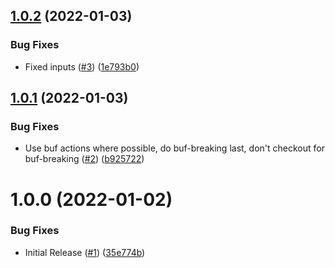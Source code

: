 ## [1.0.2](https://github.com/swarm-io/action-buf/compare/v1.0.1...v1.0.2) (2022-01-03)


### Bug Fixes

* Fixed inputs ([#3](https://github.com/swarm-io/action-buf/issues/3)) ([1e793b0](https://github.com/swarm-io/action-buf/commit/1e793b0ea36ad013c73404d64b8f06b9d2caf33e))

## [1.0.1](https://github.com/swarm-io/action-buf/compare/v1.0.0...v1.0.1) (2022-01-03)


### Bug Fixes

* Use buf actions where possible, do buf-breaking last, don't checkout for buf-breaking ([#2](https://github.com/swarm-io/action-buf/issues/2)) ([b925722](https://github.com/swarm-io/action-buf/commit/b9257224e552a312fc06de766e16cf143289bfd3))

# 1.0.0 (2022-01-02)


### Bug Fixes

* Initial Release ([#1](https://github.com/swarm-io/action-buf/issues/1)) ([35e774b](https://github.com/swarm-io/action-buf/commit/35e774bacd16f7a6424015d545466e5309c014a7))
